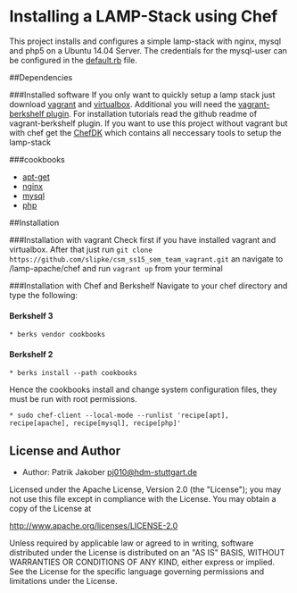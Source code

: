 # Installing a LAMP-Stack using Chef

This project installs and configures a simple lamp-stack with nginx, mysql and php5 on a Ubuntu 14.04 Server. 
The credentials for the mysql-user can be configured in the [default.rb](https://github.com/slipke/csm_ss15_sem_team_vagrant/blob/master/lamp-apache/chef/project_cookbooks/lampp/recipes/default.rb) file.

##Dependencies

###Installed software
If you only want to quickly setup a lamp stack just download  [vagrant](https://www.vagrantup.com/) and [virtualbox](https://www.virtualbox.org/). Additional you will need the [vagrant-berkshelf plugin](https://github.com/berkshelf/vagrant-berkshelf). For installation tutorials read the github readme of vagrant-berkshelf plugin.
If you want to use this project without vagrant but with chef get the [ChefDK](https://downloads.chef.io/chef-dk/) which contains all neccessary tools to setup the lamp-stack


###cookbooks
* [apt-get](https://supermarket.chef.io/cookbooks/apt)
* [nginx](https://supermarket.chef.io/cookbooks/apache2)
* [mysql](https://supermarket.chef.io/cookbooks/mysql)
* [php](https://supermarket.chef.io/cookbooks/php)


##Installation

###Installation with vagrant
Check first if you have installed vagrant and virtualbox.  After that just run `git clone https://github.com/slipke/csm_ss15_sem_team_vagrant.git` an navigate to /lamp-apache/chef and run `vagrant up` from your terminal

###Installation with Chef and Berkshelf
Navigate to your chef directory and type the following:
#### Berkshelf 3
    * berks vendor cookbooks

#### Berkshelf 2
    * berks install --path cookbooks

Hence the cookbooks install and change system configuration files, they must be run with root permissions.

    * sudo chef-client --local-mode --runlist 'recipe[apt], recipe[apache], recipe[mysql], recipe[php]'


## License and Author
 * Author: Patrik Jakober pj010@hdm-stuttgart.de
 
Licensed under the Apache License, Version 2.0 (the "License"); you may not use this file except in compliance with the License. You may obtain a copy of the License at

http://www.apache.org/licenses/LICENSE-2.0

Unless required by applicable law or agreed to in writing, software distributed under the License is distributed on an "AS IS" BASIS, WITHOUT WARRANTIES OR CONDITIONS OF ANY KIND, either express or implied. See the License for the specific language governing permissions and limitations under the License.
